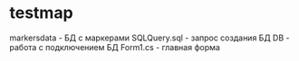 # testmap
markersdata -  БД с маркерами
SQLQuery.sql - запрос создания БД
DB - работа с подключением БД
Form1.cs - главная форма
